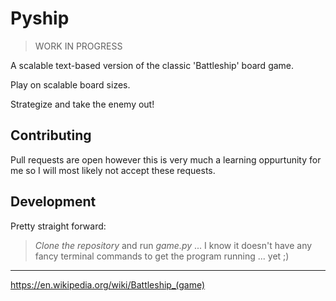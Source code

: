 # Pyship
> WORK IN PROGRESS

A scalable text-based version of the classic 'Battleship' board game. 

Play on scalable board sizes. 

Strategize and take the enemy out!

## Contributing
Pull requests are open however this is very much a learning oppurtunity for me so I will most likely not accept these requests.

## Development
Pretty straight forward:

> _Clone the repository_ and run _game.py_ ... I know it doesn't have any fancy terminal commands to get the program running ... yet ;)
- - -

https://en.wikipedia.org/wiki/Battleship_(game)
